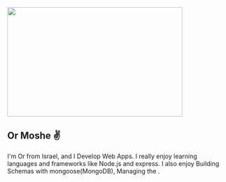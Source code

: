 
<img src="https://i.ibb.co/gRW0gwJ/ORMOSHE.png" width="400" height="250">

## Or Moshe ✌️
I'm Or from Israel, and I Develop Web Apps.
I really enjoy learning languages and frameworks like Node.js and express.
I also enjoy Building Schemas with mongoose(MongoDB), Managing the .

